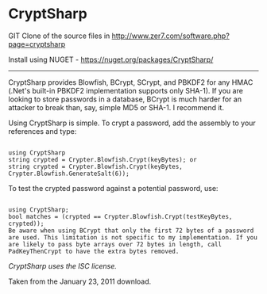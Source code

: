 CryptSharp
==========

GIT Clone of the source files in http://www.zer7.com/software.php?page=cryptsharp

Install using NUGET - https://nuget.org/packages/CryptSharp/

------------------

CryptSharp provides Blowfish, BCrypt, SCrypt, and PBKDF2 for any HMAC (.Net's built-in PBKDF2 implementation supports only SHA-1). If you are looking to store passwords in a database, BCrypt is much harder for an attacker to break than, say, simple MD5 or SHA-1. I recommend it.

Using CryptSharp is simple. To crypt a password, add the assembly to your references and type:
<pre><code>
using CryptSharp
string crypted = Crypter.Blowfish.Crypt(keyBytes); or
string crypted = Crypter.Blowfish.Crypt(keyBytes, Crypter.Blowfish.GenerateSalt(6));
</code></pre>

To test the crypted password against a potential password, use:
<pre><code>
using CryptSharp;
bool matches = (crypted == Crypter.Blowfish.Crypt(testKeyBytes, crypted));
Be aware when using BCrypt that only the first 72 bytes of a password are used. This limitation is not specific to my implementation. If you are likely to pass byte arrays over 72 bytes in length, call PadKeyThenCrypt to have the extra bytes removed.
</code></pre>


_CryptSharp uses the ISC license._

Taken from the January 23, 2011 download.